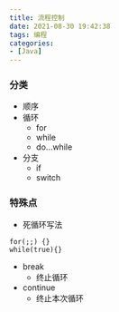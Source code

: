 ```yaml
---
title: 流程控制
date: 2021-08-30 19:42:38
tags: 编程
categories:
- [Java]
---
```


### 分类
* 顺序
* 循环
    * for
    * while
    * do...while
* 分支
    * if
    * switch
    
### 特殊点
* 死循环写法
```
for(;;) {}
while(true){}
```
* break
    * 终止循环
* continue
    * 终止本次循环
    
    


